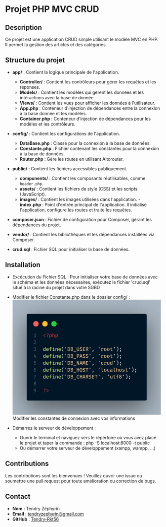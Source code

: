 # Projet PHP MVC CRUD

## Description
Ce projet est une application CRUD simple utilisant le modèle MVC en PHP. Il permet la gestion des articles et des catégories.

## Structure du projet
- **app/** : Contient la logique principale de l'application.
     - **Controller/** : Contient les contrôleurs pour gérer les requêtes et les réponses.
     - **Models/** : Contient les modèles qui gèrent les données et les intéractions avec la base de donnée.
     - **Views/** : Contient les vues pour afficher les données à l'utilisateur.
     - **App.php** : Conteneur d'injection de dépendances entre la connexion à la base donnée et les modèles.
     - **Container.php** : Conteneur d'injection de dépendances pour les modèles et les contrôleurs.

- **config/** : Contient les configurations de l'application.
     - **DataBase.php** : Classe pour la connexion à la base de données.
     - **Constante.php** : Fichier contenant les constantes pour la connexion à la base de données.
     - **Router.php** : Gère les routes en utilisant Altorouter.

- **public/** : Contient les fichiers accessibles publiquement.
     - **components/** : Contient les composants réutilisables, comme `header.php`.
     - **assets/** : Contient les fichiers de style (CSS) et les scripts (JavaScript).
     - **images/** : Contient les images utilisées dans l'application.
     -**index.php** :  Point d'entrée principal de l'application. Il initialise l'application, configure les routes et traite les requêtes.

- **composer.json** : Fichier de configuration pour Composer, gérant les dépendances du projet.
- **vendor/** : Contient les bibliothèques et les dépendances installées via Composer.
- **crud.sql** : Fichier SQL pour initialiser la base de données.

## Installation
- Excécution du Fichier SQL :
    Pour initialiser votre base de données avec le schéma et les données nécessaires, exécutez le fichier 'crud.sql' situé à la racine du projet dans votre SGBD 	 

- Modifier le fichier Constante.php dans le dossier config/ :
     ![illustration](public/image/code.png)
     Modifier les constantes de connexion avec vos informations

- Démarrez le serveur de développement :
    - Ouvrir le terminal et naviguez vers le répértoire où vous avez placé le projet et taper la commande :
    php -S localhost:8000 -t public
    - Ou démarrer votre serveur de développement (xampp, wampp, ...)

## Contributions
Les contributions sont les bienvenues ! Veuillez ouvrir une issue ou soumettre une pull request pour toute amélioration ou correction de bugs.

## Contact
- **Nom** : Tendry Zéphyrin
- **Email** : tendryzephyrin@gmail.com
- **GitHub** : [Tendry-Rkt56](https://github.com/Tendry-Rkt56)